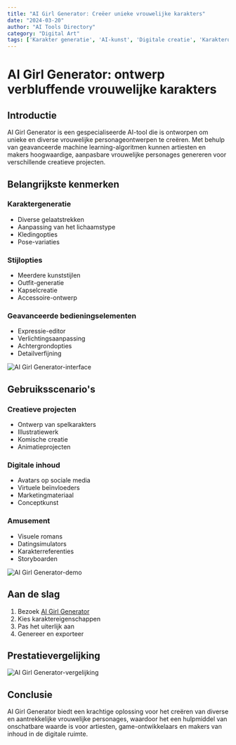```yaml
---
title: "AI Girl Generator: Creëer unieke vrouwelijke karakters"
date: "2024-03-20"
author: "AI Tools Directory"
category: "Digital Art"
tags: ['Karakter generatie', 'AI-kunst', 'Digitale creatie', 'Karakterontwerp']
---
```

# AI Girl Generator: ontwerp verbluffende vrouwelijke karakters

## Introductie

AI Girl Generator is een gespecialiseerde AI-tool die is ontworpen om unieke en diverse vrouwelijke personageontwerpen te creëren. Met behulp van geavanceerde machine learning-algoritmen kunnen artiesten en makers hoogwaardige, aanpasbare vrouwelijke personages genereren voor verschillende creatieve projecten.

## Belangrijkste kenmerken

### Karaktergeneratie
- Diverse gelaatstrekken
- Aanpassing van het lichaamstype
- Kledingopties
- Pose-variaties

### Stijlopties
- Meerdere kunststijlen
- Outfit-generatie
- Kapselcreatie
- Accessoire-ontwerp

### Geavanceerde bedieningselementen
- Expressie-editor
- Verlichtingsaanpassing
- Achtergrondopties
- Detailverfijning

![AI Girl Generator-interface](/imgs/ai-girl-generator/interface.jpg)

## Gebruiksscenario's

### Creatieve projecten
- Ontwerp van spelkarakters
- Illustratiewerk
- Komische creatie
- Animatieprojecten

### Digitale inhoud
- Avatars op sociale media
- Virtuele beïnvloeders
- Marketingmateriaal
- Conceptkunst

### Amusement
- Visuele romans
- Datingsimulators
- Karakterreferenties
- Storyboarden

![AI Girl Generator-demo](/imgs/ai-girl-generator/demo.jpg)

## Aan de slag

1. Bezoek [AI Girl Generator](https://ai-girl-generator.com)
2. Kies karaktereigenschappen
3. Pas het uiterlijk aan
4. Genereer en exporteer

## Prestatievergelijking

![AI Girl Generator-vergelijking](/imgs/ai-girl-generator/comparison.jpg)

## Conclusie

AI Girl Generator biedt een krachtige oplossing voor het creëren van diverse en aantrekkelijke vrouwelijke personages, waardoor het een hulpmiddel van onschatbare waarde is voor artiesten, game-ontwikkelaars en makers van inhoud in de digitale ruimte.